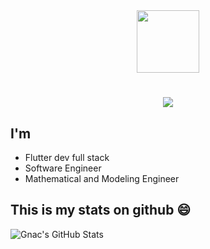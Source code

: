 
<div id="header" align="center">
<img src="https://media.giphy.com/media/HwBlFQZFcAoUcPHZdX/giphy.gif" width="100"/>
</div>


<h1 align="center">
<a href="https://git.io/typing-svg">
<img src="https://readme-typing-svg.herokuapp.com/?lines=Hello+there+buddy!+👋;I+Am+Serge+Gnacadja...;Welcome+to+my+hubspace!;&center=true&size=20">
</a>
</h1>

## I'm
- Flutter dev full stack
- Software Engineer
- Mathematical and Modeling Engineer

## This is my stats on github 😄
![Gnac's GitHub Stats](https://github-readme-stats.vercel.app/api?username=gnac05&show_icons=true&theme=dark)

<!--
**Gnac05/Gnac05** is a ✨ _special_ ✨ repository because its `README.md` (this file) appears on your GitHub profile.

Here are some ideas to get you started:

- 🔭 I’m currently working on ...
- 🌱 I’m currently learning ...
- 👯 I’m looking to collaborate on ...
- 🤔 I’m looking for help with ...
- 💬 Ask me about ...
- 📫 How to reach me: ...
- 😄 Pronouns: ...
- ⚡ Fun fact: ...
-->
